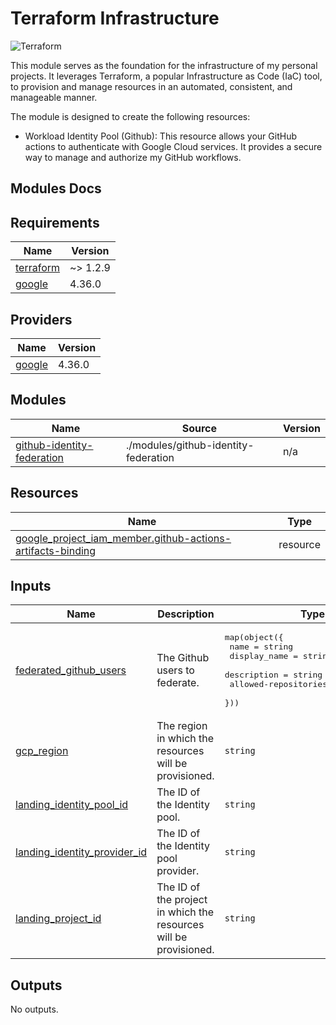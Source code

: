 
# Terraform Infrastructure

![Terraform](https://img.shields.io/badge/terraform-%235835CC.svg?style=for-the-badge&logo=terraform&logoColor=white)


This module serves as the foundation for the infrastructure of my personal projects. It leverages Terraform, a popular Infrastructure as Code (IaC) tool, to provision and manage resources in an automated, consistent, and manageable manner.

The module is designed to create the following resources:

- Workload Identity Pool (Github): This resource allows your GitHub actions to authenticate with Google Cloud services. It provides a secure way to manage and authorize my GitHub workflows.

## Modules Docs

<!-- BEGIN_TF_DOCS -->
## Requirements

| Name | Version |
|------|---------|
| <a name="requirement_terraform"></a> [terraform](#requirement\_terraform) | ~> 1.2.9 |
| <a name="requirement_google"></a> [google](#requirement\_google) | 4.36.0 |

## Providers

| Name | Version |
|------|---------|
| <a name="provider_google"></a> [google](#provider\_google) | 4.36.0 |

## Modules

| Name | Source | Version |
|------|--------|---------|
| <a name="module_github-identity-federation"></a> [github-identity-federation](#module\_github-identity-federation) | ./modules/github-identity-federation | n/a |

## Resources

| Name | Type |
|------|------|
| [google_project_iam_member.github-actions-artifacts-binding](https://registry.terraform.io/providers/hashicorp/google/4.36.0/docs/resources/project_iam_member) | resource |

## Inputs

| Name | Description | Type | Default | Required |
|------|-------------|------|---------|:--------:|
| <a name="input_federated_github_users"></a> [federated\_github\_users](#input\_federated\_github\_users) | The Github users to federate. | <pre>map(object({<br>    name                 = string<br>    display_name         = string<br>    description          = string<br>    allowed-repositories = list(string)<br>  }))</pre> | n/a | yes |
| <a name="input_gcp_region"></a> [gcp\_region](#input\_gcp\_region) | The region in which the resources will be provisioned. | `string` | `"us-central1"` | no |
| <a name="input_landing_identity_pool_id"></a> [landing\_identity\_pool\_id](#input\_landing\_identity\_pool\_id) | The ID of the Identity pool. | `string` | n/a | yes |
| <a name="input_landing_identity_provider_id"></a> [landing\_identity\_provider\_id](#input\_landing\_identity\_provider\_id) | The ID of the Identity pool provider. | `string` | n/a | yes |
| <a name="input_landing_project_id"></a> [landing\_project\_id](#input\_landing\_project\_id) | The ID of the project in which the resources will be provisioned. | `string` | n/a | yes |

## Outputs

No outputs.
<!-- END_TF_DOCS -->


